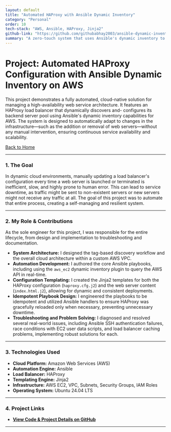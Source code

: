 ```yaml
---
layout: default
title: "Automated HAProxy with Ansible Dynamic Inventory"
category: "Personal"
order: 10
tech-stack: "AWS, Ansible, HAProxy, Jinja2"
github-link: "https://github.com/githubabhay2003/ansible-dynamic-inventory-project"
summary: "A zero-touch system that uses Ansible's dynamic inventory to automatically configure an HAProxy load balancer as AWS EC2 instances are launched or terminated."
---
```


# Project: Automated HAProxy Configuration with Ansible Dynamic Inventory on AWS

This project demonstrates a fully automated, cloud-native solution for managing a high-availability web service architecture. It features an HAProxy load balancer that dynamically discovers and- configures its backend server pool using Ansible's dynamic inventory capabilities for AWS. The system is designed to automatically adapt to changes in the infrastructure—such as the addition or removal of web servers—without any manual intervention, ensuring continuous service availability and scalability.

[Back to Home](./index.md)

---

### 1. The Goal

In dynamic cloud environments, manually updating a load balancer's configuration every time a web server is launched or terminated is inefficient, slow, and highly prone to human error. This can lead to service downtime, as traffic might be sent to non-existent servers or new servers might not receive any traffic at all. The goal of this project was to automate that entire process, creating a self-managing and resilient system.

---

### 2. My Role & Contributions

As the sole engineer for this project, I was responsible for the entire lifecycle, from design and implementation to troubleshooting and documentation.

* **System Architecture:** I designed the tag-based discovery workflow and the overall cloud architecture within a custom AWS VPC.
* **Automation Development:** I authored the core Ansible playbooks, including using the `aws_ec2` dynamic inventory plugin to query the AWS API in real-time.
* **Configuration Templating:** I created the Jinja2 templates for both the HAProxy configuration (`haproxy.cfg.j2`) and the web server content (`index.html.j2`), allowing for dynamic and consistent deployments.
* **Idempotent Playbook Design:** I engineered the playbooks to be idempotent and utilized Ansible handlers to ensure HAProxy was gracefully reloaded only when necessary, preventing unnecessary downtime.
* **Troubleshooting and Problem Solving:** I diagnosed and resolved several real-world issues, including Ansible SSH authentication failures, race conditions with EC2 user data scripts, and load balancer caching problems, implementing robust solutions for each.

---

### 3. Technologies Used

* **Cloud Platform:** Amazon Web Services (AWS)
* **Automation Engine:** Ansible
* **Load Balancer:** HAProxy
* **Templating Engine:** Jinja2
* **Infrastructure:** AWS EC2, VPC, Subnets, Security Groups, IAM Roles
* **Operating System:** Ubuntu 24.04 LTS

---

### 4. Project Links

* **<a href="https://github.com/githubabhay2003/ansible-dynamic-inventory-project" target="_blank" rel="noopener noreferrer">View Code & Project Details on GitHub</a>**

---
